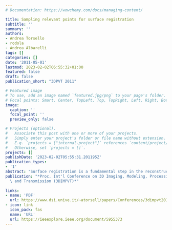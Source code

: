 ```yaml
---
# Documentation: https://wowchemy.com/docs/managing-content/

title: Sampling relevant points for surface registration
subtitle: ''
summary: ''
authors:
- Andrea Torsello
- rodola
- Andrea Albarelli
tags: []
categories: []
date: '2011-05-01'
lastmod: 2023-02-02T06:55:32+01:00
featured: false
draft: false
publication_short: "3DPVT 2011"

# Featured image
# To use, add an image named `featured.jpg/png` to your page's folder.
# Focal points: Smart, Center, TopLeft, Top, TopRight, Left, Right, BottomLeft, Bottom, BottomRight.
image:
  caption: ''
  focal_point: ''
  preview_only: false

# Projects (optional).
#   Associate this post with one or more of your projects.
#   Simply enter your project's folder or file name without extension.
#   E.g. `projects = ["internal-project"]` references `content/project/deep-learning/index.md`.
#   Otherwise, set `projects = []`.
projects: []
publishDate: '2023-02-02T05:55:31.201195Z'
publication_types:
- '1'
abstract: "Surface registration is a fundamental step in the reconstruction of three-dimensional objects. This is typically a two-step process where an initial coarse motion estimation is followed by a refinement step that almost invariably is some variant of Iterative Closest Point (ICP), which iteratively minimizes a distance function measured between pairs of selected neighboring points. The selection of relevant points on one surface to match against points on the other surface is an important issue in any efficient implementation of ICP, with strong implications both on the convergence speed and on the quality of the final alignment. This is due to the fact that typically on a surface there are a lot of low-curvature points that scarcely constrain the rigid transformation and an order of magnitude less descriptive points that are more relevant for finding the correct alignment. This results in a tendency of surfaces to overfit noise on low-curvature areas sliding away from the correct alignment. In this paper we propose a novel relevant-point sampling approach for ICP based on the idea that points in an area of great change constrain the transformation more and thus should be sampled with higher frequency. Experimental evaluations confront the alignment accuracy obtained with the proposed approach with those obtained with the commonly adopted uniform sub sampling and normal-space sampling strategies."
publication: "*Proc. Int'l Conference on 3D Imaging, Modeling, Processing, Visualization\
  \ and Transmission (3DIMPVT)*"
  
links:
- name: 'PDF'
  url: https://www.dsi.unive.it/~atorsell/papers/Conferences/3dimpvt2011-sampling.pdf
- icon: link
  icon_pack: fas
  name: 'URL'
  url: https://ieeexplore.ieee.org/document/5955373
---
```

